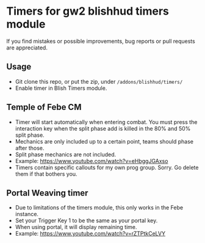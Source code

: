 # Timers for gw2 blishhud timers module
If you find mistakes or possible improvements, bug reports or pull requests are appreciated.

## Usage
- Git clone this repo, or put the zip, under `/addons/blishhud/timers/`
- Enable timer in Blish Timers module.

## Temple of Febe CM
- Timer will start automatically when entering combat. You must press the interaction key when the split phase add is killed in the 80% and 50% split phase.
- Mechanics are only included up to a certain point, teams should phase after those.
- Split phase mechanics are not included.
- Example: https://www.youtube.com/watch?v=eHbggJGAxso
- Timers contain specific callouts for my own prog group. Sorry. Go delete them if that bothers you.

## Portal Weaving timer
- Due to limitations of the timers module, this only works in the Febe instance.
- Set your Trigger Key 1 to be the same as your portal key.
- When using portal, it will display remaining time.
- Example: https://www.youtube.com/watch?v=rZTPtkCeLVY

